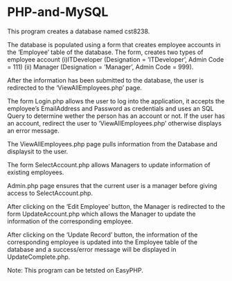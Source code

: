 # PHP-and-MySQL

This program creates a database named cst8238.

The database is populated using a form that creates employee accounts in the ‘Employee’ table of the database. The form, creates two types of employee account 
      (i)ITDeveloper (Designation = ’ITDeveloper’, Admin Code = 111)
      (ii) Manager (Designation = ’Manager’, Admin Code = 999).
      
After the information has been submitted to the database, the user is redirected to the ‘ViewAllEmployees.php’ page.


The form Login.php allows the user to log into the application, it accepts the employee’s EmailAddress and Password as credentials and uses an SQL Query to determine 
wether the person has an account or not. If the user has an account, redirect the user to ‘ViewAllEmployees.php’ otherwise displays an error message.

The ViewAllEmployees.php page pulls information from the Database and displaysit to the user.

The form SelectAccount.php allows Managers to update information of existing employees.

Admin.php page ensures that the current user is a manager before giving access to SelectAccount.php.

After clicking on the ‘Edit Employee’ button, the Manager is redirected to the form UpdateAccount.php which allows the Manager to update the information of the
corresponding employee.

After clicking on the ‘Update Record’ button, the information of the corresponding employee is updated into the Employee table of the database
and a success/error message will be displayed in UpdateComplete.php.

Note:
      This program can be tetsted on EasyPHP.



